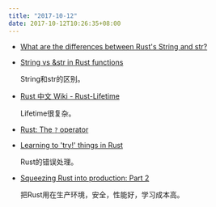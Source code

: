 ```yaml
---
title: "2017-10-12"
date: 2017-10-12T10:26:35+08:00
---
```


+ [What are the differences between Rust's String and str?](https://stackoverflow.com/questions/24158114/what-are-the-differences-between-rusts-string-and-str)
+ [String vs &str in Rust functions](http://hermanradtke.com/2015/05/03/string-vs-str-in-rust-functions.html)

    String和str的区别。

+ [Rust 中文 Wiki - Rust-Lifetime](https://wiki.rust-china.org/Rust-Lifetime)

    Lifetime很复杂。

+ [Rust: The `?` operator](https://m4rw3r.github.io/rust-questionmark-operator)
+ [Learning to 'try!' things in Rust](http://www.jonathanturner.org/2015/11/learning-to-try-things-in-rust.html)

    Rust的错误处理。

+ [Squeezing Rust into production: Part 2](http://www.tzaeru.com/squeezing-rust-into-production-part-2/)

    把Rust用在生产环境，安全，性能好，学习成本高。